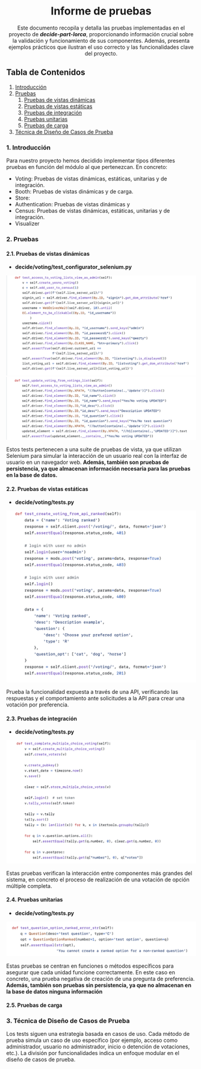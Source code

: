<h1 align="center">Informe de pruebas</h1>
<p align="center">Este documento recopila y detalla las pruebas implementadas en el proyecto de <b><i>decide-part-lorca</i></b>, proporcionando información crucial sobre la validación y funcionamiento de sus componentes. Además, presenta ejemplos prácticos que ilustran el uso correcto y las funcionalidades clave del proyecto.</p>

## Tabla de Contenidos

1. [Introducción](#id1)
2. [Pruebas](#id2)
    1. [Pruebas de vistas dinámicas](#id2.1)
    2. [Pruebas de vistas estáticas](#id2.2)
    3. [Pruebas de integración](#id2.3)
    4. [Pruebas unitarias](#id2.4)
    5. [Pruebas de carga](#id2.5)
3. [Técnica de Diseño de Casos de Prueba](#id3)

 <div id='id1'/>

### 1. Introducción
Para nuestro proyecto hemos decidido implementar tipos diferentes pruebas en función del módulo al que pertenezcan. En concreto:
- Voting: Pruebas de vistas dinámicas, estáticas, unitarias y de integración.
- Booth: Pruebas de vistas dinámicas y de carga.
- Store: 
- Authentication: Pruebas de vistas dinámicas y 
- Census: Pruebas de vistas dinámicas, estáticas, unitarias y de integración.
- Visualizer

 <div id='id2'/>

### 2. Pruebas
 <div id='id2.1'/>

#### 2.1. Pruebas de vistas dinámicas

- **decide/voting/test_configurator_selenium.py**
<p align="center">
<img  src="./images/test_access_votings_list_as_admin.png">
<img  src="./images/test_update_voting_from_votings_list.png">
</p>

Estos tests pertenecen a una suite de pruebas de vista, ya que utilizan Selenium para simular la interacción de un usuario real con la interfaz de usuario en un navegador web. **Además, también son pruebas de persistencia, ya que almacenan información necesaria para las pruebas en la base de datos.**
 <div id='id2.2'/>

#### 2.2. Pruebas de vistas estáticas

- **decide/voting/tests.py**
<p align="center">
<img  src="./images/test_create_voting_from_api_ranked.png">
</p>
Prueba la funcionalidad expuesta a través de una API, verificando las respuestas y el comportamiento ante solicitudes a la API para crear una votación por preferencia.
 <div id='id2.3'/>

#### 2.3. Pruebas de integración

- **decide/voting/tests.py**
<p align="center">
<img  src="./images/test_complete_multiple_choice_voting.png">
</p>
Estas pruebas verifican la interacción entre componentes más grandes del sistema, en concreto el proceso de realización de una votación de opción múltiple completa.
 <div id='id2.4'/>

#### 2.4. Pruebas unitarias

- **decide/voting/tests.py**
<p align="center">
<img  src="./images/test_question_option_ranked_error_str.png">
</p>

Estas pruebas se centran en funciones o métodos específicos para asegurar que cada unidad funcione correctamente. En este caso en concreto, una prueba negativa de creación de una pregunta de preferencia. **Además, también son pruebas sin persistencia, ya que no almacenan en la base de datos ninguna información**
 <div id='id2.5'/>

#### 2.5. Pruebas de carga
 <div id='id3'/>

### 3. Técnica de Diseño de Casos de Prueba
Los tests siguen una estrategia basada en casos de uso. Cada método de prueba simula un caso de uso específico (por ejemplo, acceso como administrador, usuario no administrador, inicio o detención de votaciones, etc.). La división por funcionalidades indica un enfoque modular en el diseño de casos de prueba.
